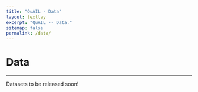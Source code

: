 ```yaml
---
title: "QuAIL - Data"
layout: textlay
excerpt: "QuAIL -- Data."
sitemap: false
permalink: /data/
---
```


# Data

---

Datasets to be released soon!

